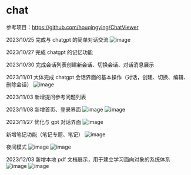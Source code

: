 # chat
参考项目：https://github.com/houqingying/ChatViewer

2023/10/25 完成与 chatgpt 的简单对话交流
![image](https://github.com/Mrying0823/chat/assets/111051660/511f398b-f523-49ce-b18d-e567780afb4a)

2023/10/27 完成 chatgpt 的记忆功能

2023/10/30 完成会话列表创建新会话、切换会话、对话消息展示

2023/11/01 大体完成 chatgpt 会话界面的基本操作（对话，创建、切换、编辑、删除会话）
![image](https://github.com/Mrying0823/chat/assets/111051660/df8dcc8e-d946-45d2-9e93-86fadbf16047)

2023/11/03 新增提问参考问题列表

2023/11/08 新增首页、登录界面
![image](https://github.com/Mrying0823/chat/assets/111051660/af3155bd-0aa9-4ce6-a290-96c8bd364674)
![image](https://github.com/Mrying0823/chat/assets/111051660/9fab9554-9bea-4645-9934-fdf22e5898c6)

2023/11/27 
优化与 gpt 对话界面
![image](https://github.com/Mrying0823/chat/assets/111051660/9df85f9f-ea85-4c68-9197-6a7fc134ed51)

新增笔记功能（笔记专题、笔记）
![image](https://github.com/Mrying0823/chat/assets/111051660/9a7d3cbe-03f7-458d-9486-b98a2c766260)

夜间模式
![image](https://github.com/Mrying0823/chat/assets/111051660/7b13bc59-212a-4948-8c82-1700473846f1)
![image](https://github.com/Mrying0823/chat/assets/111051660/25656631-da3e-46d6-99e0-a3ebb75a46f3)

2023/12/03
新增本地 pdf 文档展示，用于建立学习面向对象的系统体系
![image](https://github.com/Mrying0823/chat/assets/111051660/b75fc935-bee6-41f4-9aa9-9ff30d9ed6c0)
![image](https://github.com/Mrying0823/chat/assets/111051660/da2dae8f-a076-4999-826b-568e994b9292)
